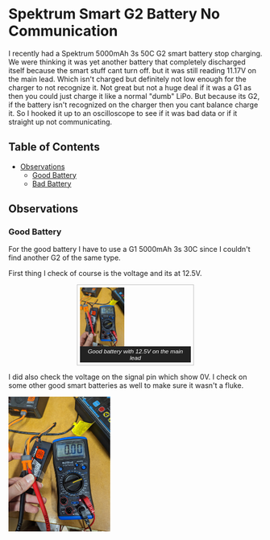 # Spektrum Smart G2 Battery No Communication

I recently had a Spektrum 5000mAh 3s 50C G2 smart battery stop charging. We were thinking it was yet another battery that completely discharged itself because the smart stuff cant turn off. but it was still reading 11.17V on the main lead. Which isn't charged but definitely not low enough for the charger to not recognize it. Not great but not a huge deal if it was a G1 as then you could just charge it like a normal "dumb" LiPo. But because its G2, if the battery isn't recognized on the charger then you cant balance charge it. So I hooked it up to an oscilloscope to see if it was bad data or if it straight up not communicating.

## Table of Contents

- [Observations](#observations)
	- [Good Battery](#good-battery)
	- [Bad Battery](#bad-battery)

## Observations

### Good Battery

For the good battery I have to use a G1 5000mAh 3s 30C since I couldn't find another G2 of the same type.

First thing I check of course is the voltage and its at 12.5V.

<figure style="border: thin #c0c0c0 solid; display: flex; flex-flow: column; padding: 5px; max-width: 220px; margin: auto;">
	<img src="https://github.com/davidflypei/Spektrum-Smart-G2-Battery-No-Communication/blob/main/Images/good-main-volt.jpg?raw=true" width=40%  />
	<figcaption style="background-color: #222; color: #fff; font: italic smaller sans-serif; padding: 3px; text-align: center;"> Good battery with 12.5V on the main lead </figcaption>
</figure>


I did also check the voltage on the signal pin which show 0V. I check on some other good smart batteries as well to make sure it wasn't a fluke.

<img src="https://github.com/davidflypei/Spektrum-Smart-G2-Battery-No-Communication/blob/main/Images/good-signal-volt.jpg?raw=true" width=40% />
